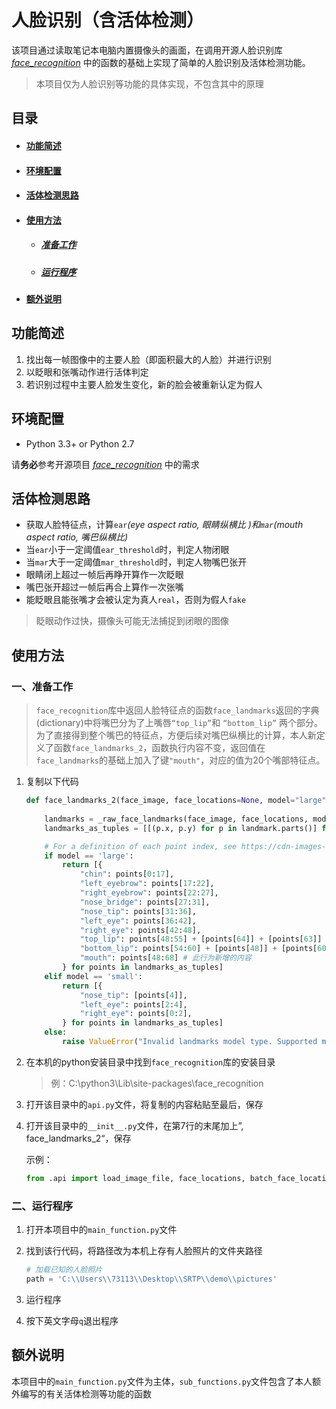 



# 人脸识别（含活体检测）

该项目通过读取笔记本电脑内置摄像头的画面，在调用开源人脸识别库 *[face_recognition](https://github.com/ageitgey/face_recognition)* 中的函数的基础上实现了简单的人脸识别及活体检测功能。

> 本项目仅为人脸识别等功能的具体实现，不包含其中的原理



## 目录

- #### [功能简述](#jump1)

- #### [环境配置](#jump2)

- #### [活体检测思路](#jump3)

- #### [使用方法](#jump4)

  - ##### [准备工作](#jump5)
  - ##### [运行程序](#jump6)

- #### [额外说明](#jump7)



## <span id="jump1">功能简述</span>

1. 找出每一帧图像中的主要人脸（即面积最大的人脸）并进行识别
2. 以眨眼和张嘴动作进行活体判定
3. 若识别过程中主要人脸发生变化，新的脸会被重新认定为假人



## <span id="jump2">环境配置</span>

- Python 3.3+ or Python 2.7

请**务必**参考开源项目 *[face_recognition](https://github.com/ageitgey/face_recognition)* 中的需求



## <span id="jump3">活体检测思路</span>

- 获取人脸特征点，计算`ear`*(eye aspect ratio, 眼睛纵横比 )*和`mar`*(mouth aspect ratio, 嘴巴纵横比)*
- 当`ear`小于一定阈值`ear_threshold`时，判定人物闭眼
- 当`mar`大于一定阈值`mar_threshold`时，判定人物嘴巴张开
- 眼睛闭上超过一帧后再睁开算作一次眨眼
- 嘴巴张开超过一帧后再合上算作一次张嘴
- 能眨眼且能张嘴才会被认定为真人`real`，否则为假人`fake`

> 眨眼动作过快，摄像头可能无法捕捉到闭眼的图像



## <span id="jump4">使用方法</span>

### <span id="jump5">一、准备工作</span>

> `face_recognition`库中返回人脸特征点的函数`face_landmarks`返回的字典(dictionary)中将嘴巴分为了上嘴唇`“top_lip”`和 `“bottom_lip”` 两个部分。为了直接得到整个嘴巴的特征点，方便后续对嘴巴纵横比的计算，本人新定义了函数`face_landmarks_2`，函数执行内容不变，返回值在`face_landmarks`的基础上加入了键`"mouth"`，对应的值为20个嘴部特征点。

1. 复制以下代码

   ```python
   def face_landmarks_2(face_image, face_locations=None, model="large"):
       
       landmarks = _raw_face_landmarks(face_image, face_locations, model)
       landmarks_as_tuples = [[(p.x, p.y) for p in landmark.parts()] for landmark in landmarks]
   
       # For a definition of each point index, see https://cdn-images-1.medium.com/max/1600/1*AbEg31EgkbXSQehuNJBlWg.png
       if model == 'large':
           return [{
               "chin": points[0:17],
               "left_eyebrow": points[17:22],
               "right_eyebrow": points[22:27],
               "nose_bridge": points[27:31],
               "nose_tip": points[31:36],
               "left_eye": points[36:42],
               "right_eye": points[42:48],
               "top_lip": points[48:55] + [points[64]] + [points[63]] + [points[62]] + [points[61]] + [points[60]],
               "bottom_lip": points[54:60] + [points[48]] + [points[60]] + [points[67]] + [points[66]] + [points[65]] + [points[64]],
               "mouth": points[48:68] # 此行为新增的内容
           } for points in landmarks_as_tuples]
       elif model == 'small':
           return [{
               "nose_tip": [points[4]],
               "left_eye": points[2:4],
               "right_eye": points[0:2],
           } for points in landmarks_as_tuples]
       else:
           raise ValueError("Invalid landmarks model type. Supported models are ['small', 'large'].")
   ```

   

2. 在本机的python安装目录中找到`face_recognition`库的安装目录 

   > 例：C:\python3\Lib\site-packages\face_recognition 

   

3. 打开该目录中的`api.py`文件，将复制的内容粘贴至最后，保存

   

4. 打开该目录中的`__init__.py`文件，在第7行的末尾加上”, face_landmarks_2“，保存

   示例：
   
   ```python
   from .api import load_image_file, face_locations, batch_face_locations, face_landmarks, face_encodings, compare_faces, face_distance, face_landmarks_2
   ```
   
   



### <span id="jump6">二、运行程序</span>

1. 打开本项目中的`main_function.py`文件

2. 找到该行代码，将路径改为本机上存有人脸照片的文件夹路径

   ```python
   # 加载已知的人脸照片
   path = 'C:\\Users\\73113\\Desktop\\SRTP\\demo\\pictures'
   ```

3. 运行程序

4. 按下英文字母`q`退出程序



## <span id="jump7">额外说明</span>

本项目中的`main_function.py`文件为主体，`sub_functions.py`文件包含了本人额外编写的有关活体检测等功能的函数

